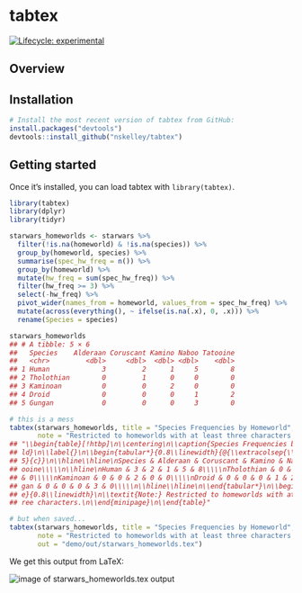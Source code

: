 tabtex
================

<!-- badges: start -->

[![Lifecycle:
experimental](https://img.shields.io/badge/lifecycle-experimental-orange.svg)](https://lifecycle.r-lib.org/articles/stages.html#experimental)
<!-- badges: end -->

## Overview

## Installation

``` r
# Install the most recent version of tabtex from GitHub:
install.packages("devtools")
devtools::install_github("nskelley/tabtex")
```

## Getting started

Once it’s installed, you can load tabtex with `library(tabtex)`.

``` r
library(tabtex)
library(dplyr)
library(tidyr)
```

``` r
starwars_homeworlds <- starwars %>%
  filter(!is.na(homeworld) & !is.na(species)) %>%
  group_by(homeworld, species) %>%
  summarise(spec_hw_freq = n()) %>%
  group_by(homeworld) %>%
  mutate(hw_freq = sum(spec_hw_freq)) %>%
  filter(hw_freq >= 3) %>%
  select(-hw_freq) %>%
  pivot_wider(names_from = homeworld, values_from = spec_hw_freq) %>%
  mutate(across(everything(), ~ ifelse(is.na(.x), 0, .x))) %>%
  rename(Species = species)

starwars_homeworlds
## # A tibble: 5 × 6
##   Species    Alderaan Coruscant Kamino Naboo Tatooine
##   <chr>         <dbl>     <dbl>  <dbl> <dbl>    <dbl>
## 1 Human             3         2      1     5        8
## 2 Tholothian        0         1      0     0        0
## 3 Kaminoan          0         0      2     0        0
## 4 Droid             0         0      0     1        2
## 5 Gungan            0         0      0     3        0
```

``` r
# this is a mess
tabtex(starwars_homeworlds, title = "Species Frequencies by Homeworld", 
       note = "Restricted to homeworlds with at least three characters.")
## "\\begin{table}[!htbp]\n\\centering\n\\caption{Species Frequencies by Homewor
## ld}\n\\label{}\n\\begin{tabular*}{0.8\\linewidth}{@{\\extracolsep{\\fill}}l*{
## 5}{c}}\n\\hline\\hline\nSpecies & Alderaan & Coruscant & Kamino & Naboo & Tat
## ooine\\\\\n\\hline\nHuman & 3 & 2 & 1 & 5 & 8\\\\\nTholothian & 0 & 1 & 0 & 0
## & 0\\\\\nKaminoan & 0 & 0 & 2 & 0 & 0\\\\\nDroid & 0 & 0 & 0 & 1 & 2\\\\\nGun
## gan & 0 & 0 & 0 & 3 & 0\\\\\n\\hline\\hline\n\\end{tabular*}\n\\begin{minipag
## e}{0.8\\linewidth}\n\\textit{Note:} Restricted to homeworlds with at least th
## ree characters.\n\\end{minipage}\n\\end{table}"

# but when saved...
tabtex(starwars_homeworlds, title = "Species Frequencies by Homeworld", 
       note = "Restricted to homeworlds with at least three characters.",
       out = "demo/out/starwars_homeworlds.tex")
```

We get this output from LaTeX:

![image of starwars_homeworlds.tex
output](demo/out/starwars_homeworld_table.png)
